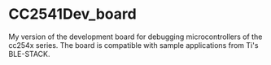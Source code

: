 # CC2541Dev_board

My version of the development board for debugging microcontrollers of the cc254x series. The board is compatible with sample applications from Ti's BLE-STACK.
